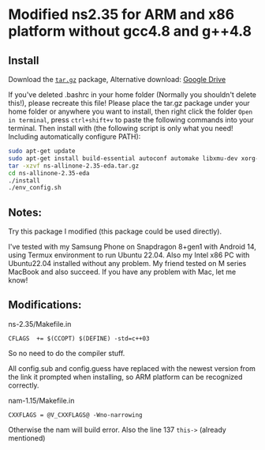 # Modified ns2.35 for ARM and x86 platform without gcc4.8 and g++4.8



## Install
Download the [`tar.gz`](ns-allinone-2.35-eda.tar.gz) package, 
Alternative download: [Google Drive](https://drive.google.com/file/d/1uldwUqbAjQJfaxkRmQYKze3cONfrxip9/view)

If you've deleted .bashrc in your home folder (Normally you shouldn't delete this!), please recreate this file!
Please place the tar.gz package under your home folder or anywhere you want to install, then right click the folder `Open in terminal`, press `ctrl+shift+v` to paste the following commands into your terminal. 
Then install with (the following script is only what you need! Including automatically configure PATH):

```bash
sudo apt-get update
sudo apt-get install build-essential autoconf automake libxmu-dev xorg-dev
tar -xzvf ns-allinone-2.35-eda.tar.gz
cd ns-allinone-2.35-eda
./install
./env_config.sh
```

## Notes:
Try this package I modified (this package could be used directly).

I've tested with my Samsung Phone on Snapdragon 8+gen1 with Android 14, using Termux environment to run Ubuntu 22.04. Also my Intel x86 PC with Ubuntu22.04 installed without any problem. My friend tested on M series MacBook and also succeed.
If you have any problem with Mac, let me know!

## Modifications:

ns-2.35/Makefile.in

`CFLAGS  += $(CCOPT) $(DEFINE) -std=c++03`

So no need to do the compiler stuff.

All config.sub and config.guess have replaced with the newest version from the link it prompted when installing, so ARM platform can be recognized correctly.

nam-1.15/Makefile.in

`CXXFLAGS = @V_CXXFLAGS@ -Wno-narrowing`

Otherwise the nam will build error.
Also the line 137 `this->` (already mentioned)
